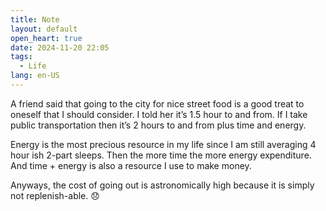 ```yaml
---
title: Note
layout: default
open_heart: true
date: 2024-11-20 22:05
tags: 
  - Life
lang: en-US
---
```


A friend said that going to the city for nice street food is a good treat to oneself that I should consider. I told her it’s 1.5 hour to and from. If I take public transportation then it’s 2 hours to and from plus time and energy. 

Energy is the most precious resource in my life since I am still averaging 4 hour ish 2-part sleeps. Then the more time the more energy expenditure. And time + energy is also a resource I use to make money.

Anyways, the cost of going out is astronomically high because it is simply not replenish-able. 😞
